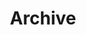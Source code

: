 ---
title: Archive
header-title: The Archives
description: View all of my blog posts.
layout: archive
permalink: "/blog/archive/"
---